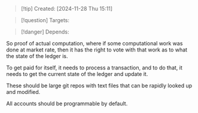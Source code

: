 
>[!tip] Created: [2024-11-28 Thu 15:11]

>[!question] Targets: 

>[!danger] Depends: 

So proof of actual computation, where if some computational work was done at market rate, then it has the right to vote with that work as to what the state of the ledger is.

To get paid for itself, it needs to process a transaction, and to do that, it needs to get the current state of the ledger and update it.

These should be large git repos with text files that can be rapidly looked up and modified.

All accounts should be programmable by default.